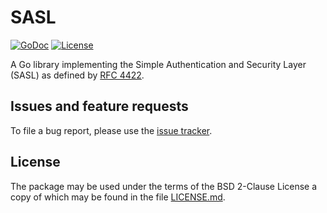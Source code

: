 # SASL

[![GoDoc](https://godoc.org/mellium.im/sasl?status.svg)](https://godoc.org/mellium.im/sasl)
[![License](https://img.shields.io/badge/license-FreeBSD-blue.svg)](https://opensource.org/licenses/BSD-2-Clause)

A Go library implementing the Simple Authentication and Security Layer (SASL) as
defined by [RFC 4422][rfc4422].

## Issues and feature requests

To file a bug report, please use the [issue tracker][issues].

## License

The package may be used under the terms of the BSD 2-Clause License a copy of
which may be found in the file [LICENSE.md][LICENSE].

[rfc4422]: https://tools.ietf.org/html/rfc4422
[issues]: https://bitbucket.org/mellium/sasl/issues?status=new&status=open
[LICENSE]: ./LICENSE.md
